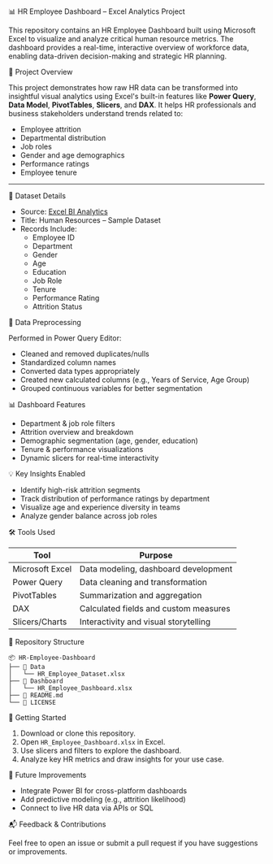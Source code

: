  📊 HR Employee Dashboard – Excel Analytics Project

This repository contains an HR Employee Dashboard built using Microsoft Excel to visualize and analyze critical human resource metrics. 
The dashboard provides a real-time, interactive overview of workforce data, enabling data-driven decision-making and strategic HR planning.


🔧 Project Overview

This project demonstrates how raw HR data can be transformed into insightful visual analytics using Excel's built-in features like **Power Query**, **Data Model**, **PivotTables**, **Slicers**, and **DAX**. It helps HR professionals and business stakeholders understand trends related to:

- Employee attrition
- Departmental distribution
- Job roles
- Gender and age demographics
- Performance ratings
- Employee tenure

---

📁 Dataset Details

- Source: [Excel BI Analytics](https://excelbianalytics.com/wp/downloads-16-sample-csv-files-data-sets-for-testing/)
- Title: Human Resources – Sample Dataset
- Records Include:
  - Employee ID
  - Department
  - Gender
  - Age
  - Education
  - Job Role
  - Tenure
  - Performance Rating
  - Attrition Status


🧹 Data Preprocessing

Performed in Power Query Editor:
- Cleaned and removed duplicates/nulls
- Standardized column names
- Converted data types appropriately
- Created new calculated columns (e.g., Years of Service, Age Group)
- Grouped continuous variables for better segmentation


 📊 Dashboard Features

- Department & job role filters
- Attrition overview and breakdown
- Demographic segmentation (age, gender, education)
- Tenure & performance visualizations
- Dynamic slicers for real-time interactivity



💡 Key Insights Enabled

- Identify high-risk attrition segments
- Track distribution of performance ratings by department
- Visualize age and experience diversity in teams
- Analyze gender balance across job roles



 🛠️ Tools Used

| Tool             | Purpose                                 |
|------------------|-----------------------------------------|
| Microsoft Excel  | Data modeling, dashboard development    |
| Power Query      | Data cleaning and transformation        |
| PivotTables      | Summarization and aggregation           |
| DAX              | Calculated fields and custom measures   |
| Slicers/Charts   | Interactivity and visual storytelling   |



 📂 Repository Structure

```
📦 HR-Employee-Dashboard
├── 📁 Data
│   └── HR_Employee_Dataset.xlsx
├── 📁 Dashboard
│   └── HR_Employee_Dashboard.xlsx
├── 📄 README.md
└── 📄 LICENSE
```


🚀 Getting Started

1. Download or clone this repository.
2. Open `HR_Employee_Dashboard.xlsx` in Excel.
3. Use slicers and filters to explore the dashboard.
4. Analyze key HR metrics and draw insights for your use case.



📌 Future Improvements

- Integrate Power BI for cross-platform dashboards
- Add predictive modeling (e.g., attrition likelihood)
- Connect to live HR data via APIs or SQL



📬 Feedback & Contributions

Feel free to open an issue or submit a pull request if you have suggestions or improvements.

